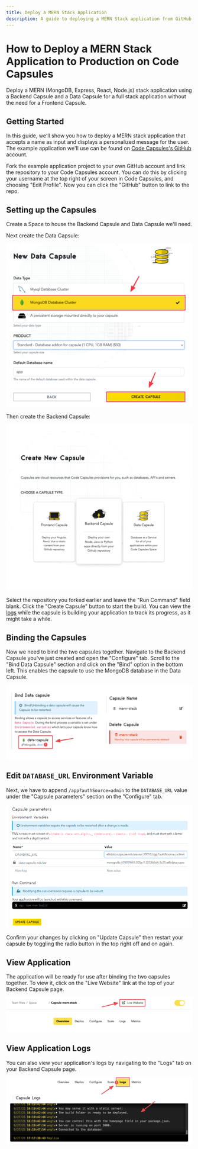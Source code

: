 ```yaml
---
title: Deploy a MERN Stack Application
description: A guide to deploying a MERN Stack application from GitHub.
---
```


# How to Deploy a MERN Stack Application to Production on Code Capsules

Deploy a MERN (MongoDB, Express, React, Node.js) stack application using a Backend Capsule and a Data Capsule for a full stack application without the need for a Frontend Capsule.

## Getting Started

In this guide, we'll show you how to deploy a MERN stack application that accepts a name as input and displays a personalized message for the user. The example application we'll use can be found on [Code Capsules's GitHub](https://github.com/codecapsules-io/mern-stack) account.

Fork the example application project to your own GitHub account and link the repository to your Code Capsules account. You can do this by clicking your username at the top right of your screen in Code Capsules, and choosing "Edit Profile". Now you can click the "GitHub" button to link to the repo. 

## Setting up the Capsules

Create a Space to house the Backend Capsule and Data Capsule we'll need.

Next create the Data Capsule:

![MongoDB Database Cluster](../assets/reference/mongodb-database-cluster.png)

Then create the Backend Capsule:  

![Create Backend Capsule](../assets/deployment/mern/creating-backend-mern.gif)

Select the repository you forked earlier and leave the "Run Command" field blank. Click the "Create Capsule" button to start the build. You can view the [logs](#view-application-logs) while the capsule is building your application to track its progress, as it might take a while. 

## Binding the Capsules

Now we need to bind the two capsules together. Navigate to the Backend Capsule you've just created and open the "Configure" tab. Scroll to the "Bind Data Capsule" section and click on the "Bind" option in the bottom left. This enables the capsule to use the MongoDB database in the Data Capsule. 

![Bind MERN Capsules](../assets/deployment/mern/bind-mern-capsules.png)

## Edit `DATABASE_URL` Environment Variable

Next, we have to append `/app?authSource=admin` to the `DATABASE_URL` value under the "Capsule parameters" section on the "Configure" tab. 

![Edit DATABASE_URL Environment Variable](../assets/deployment/mern/edit-database-url.png)

Confirm your changes by clicking on "Update Capsule" then restart your capsule by toggling the radio button in the top right off and on again.

## View Application

The application will be ready for use after binding the two capsules together. To view it, click on the "Live Website" link at the top of your Backend Capsule page.

![Live Website Link](../assets/deployment/mern/live-website-link.png)

## View Application Logs

You can also view your application's logs by navigating to the "Logs" tab on your Backend Capsule page.

![Application Logs](../assets/deployment/mern/application-logs.png)
